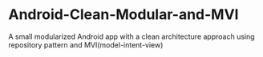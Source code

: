 # Android-Clean-Modular-and-MVI

A small modularized Android app with a clean architecture approach using repository pattern and MVI(model-intent-view)